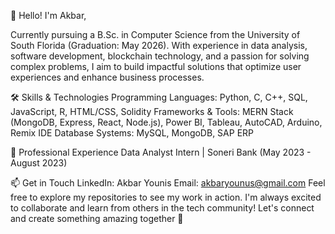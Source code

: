 👋 Hello! I'm Akbar, 

Currently pursuing a B.Sc. in Computer Science from the University of South Florida (Graduation: May 2026). 
With experience in data analysis, software development, blockchain technology, and a passion for solving complex problems, I aim to build impactful solutions that optimize user experiences and enhance business processes.

🛠️ Skills & Technologies
Programming Languages: Python, C, C++, SQL, JavaScript, R, HTML/CSS, Solidity
Frameworks & Tools: MERN Stack (MongoDB, Express, React, Node.js), Power BI, Tableau, AutoCAD, Arduino, Remix IDE
Database Systems: MySQL, MongoDB, SAP ERP

💼 Professional Experience
Data Analyst Intern | Soneri Bank (May 2023 - August 2023)


📫 Get in Touch
LinkedIn: Akbar Younis
Email: akbaryounus@gmail.com
Feel free to explore my repositories to see my work in action. I'm always excited to collaborate and learn from others in the tech community!
Let's connect and create something amazing together 🚀

